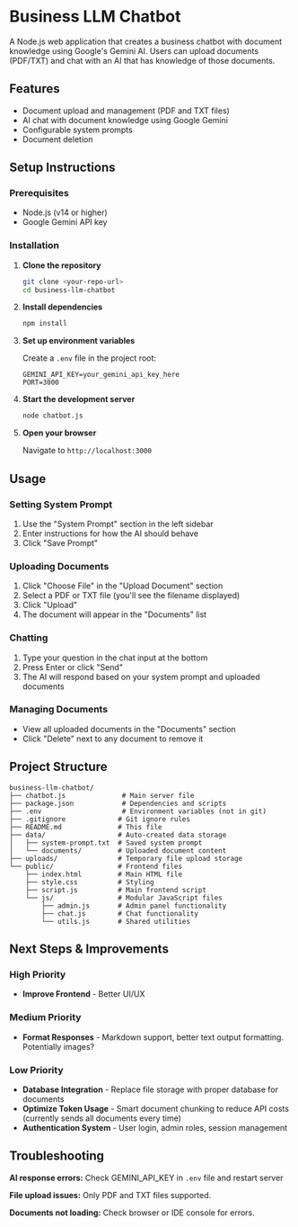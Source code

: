 # Business LLM Chatbot

A Node.js web application that creates a business chatbot with document knowledge using Google's Gemini AI. Users can upload documents (PDF/TXT) and chat with an AI that has knowledge of those documents.

## Features

- Document upload and management (PDF and TXT files)
- AI chat with document knowledge using Google Gemini
- Configurable system prompts
- Document deletion

## Setup Instructions

### Prerequisites

- Node.js (v14 or higher)
- Google Gemini API key

### Installation

1. **Clone the repository**
   ```bash
   git clone <your-repo-url>
   cd business-llm-chatbot
   ```

2. **Install dependencies**
   ```bash
   npm install
   ```

3. **Set up environment variables**
   
   Create a `.env` file in the project root:
   ```env
   GEMINI_API_KEY=your_gemini_api_key_here
   PORT=3000
   ```

4. **Start the development server**
   ```bash
   node chatbot.js
   ```

5. **Open your browser**
   
   Navigate to `http://localhost:3000`

## Usage

### Setting System Prompt
1. Use the "System Prompt" section in the left sidebar
2. Enter instructions for how the AI should behave
3. Click "Save Prompt"

### Uploading Documents
1. Click "Choose File" in the "Upload Document" section
2. Select a PDF or TXT file (you'll see the filename displayed)
3. Click "Upload"
4. The document will appear in the "Documents" list

### Chatting
1. Type your question in the chat input at the bottom
2. Press Enter or click "Send"
3. The AI will respond based on your system prompt and uploaded documents

### Managing Documents
- View all uploaded documents in the "Documents" section
- Click "Delete" next to any document to remove it

## Project Structure

```
business-llm-chatbot/
├── chatbot.js              # Main server file
├── package.json            # Dependencies and scripts
├── .env                    # Environment variables (not in git)
├── .gitignore             # Git ignore rules
├── README.md              # This file
├── data/                  # Auto-created data storage
│   ├── system-prompt.txt  # Saved system prompt
│   └── documents/         # Uploaded document content
├── uploads/               # Temporary file upload storage
└── public/                # Frontend files
    ├── index.html         # Main HTML file
    ├── style.css          # Styling
    ├── script.js          # Main frontend script
    └── js/                # Modular JavaScript files
        ├── admin.js       # Admin panel functionality
        ├── chat.js        # Chat functionality
        └── utils.js       # Shared utilities
```

## Next Steps & Improvements

### High Priority
- **Improve Frontend** - Better UI/UX

### Medium Priority  
- **Format Responses** - Markdown support, better text output formatting. Potentially images?

### Low Priority
- **Database Integration** - Replace file storage with proper database for documents
- **Optimize Token Usage** - Smart document chunking to reduce API costs (currently sends all documents every time)
- **Authentication System** - User login, admin roles, session management

## Troubleshooting

**AI response errors:** Check GEMINI_API_KEY in `.env` file and restart server

**File upload issues:** Only PDF and TXT files supported.

**Documents not loading:** Check browser or IDE console for errors.
